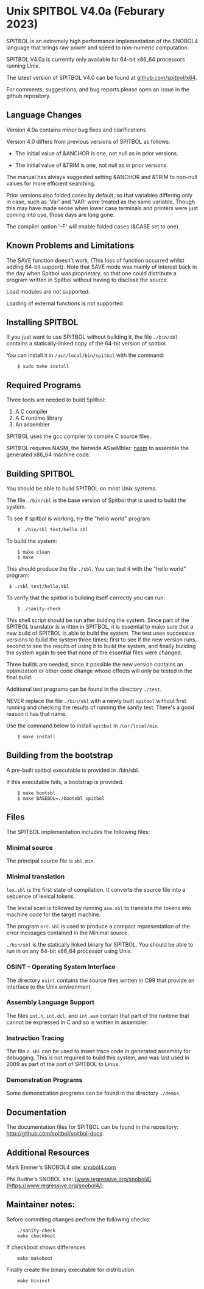 # Unix SPITBOL V4.0a (Feburary 2023)

SPITBOL is an extremely high performance implementation of the SNOBOL4 language that brings raw power and speed
to non-numeric computation.

SPITBOL V4.0a is currently only available for 64-bit x86_64 processors running Unix.

The latest version of SPITBOL V4.0 can be found at [github.com/spitbol/x64](http://github.com/spitbol/x64).

For comments, suggestions, and bug reports please open an issue in the github repository.

## Language Changes

Version 4.0a contains minor bug fixes and clarifications

Version 4.0 differs from previous versions of SPITBOL as follows:

*   The initial value of &ANCHOR is one, not null as in prior versions.

*   The initial value of &TRIM is one, not null as in prior versions.

The manual has always suggested setting &ANCHOR and &TRIM to non-null values for more efficient searching.

Prior versions also folded cases by default, so that variables differing only in case, such as
'Var' and 'VAR' were treated as the same variable. Though this may have made sense when
lower case terminals and printers were just coming into use, those days are long gone.

The compiler option '-F' will enable folded cases (&CASE set to one).

## Known Problems and Limitations

The SAVE function doesn't work. (This loss of function occurred whilst adding 64-bit support).
Note that SAVE mode was mainly of interest back in the day when Spitbol was proprietary,
so that one could distribute a program written in Spitbol without having to disclose the source.

Load modules are not supported.

Loading of external functions is not supported.

## Installing SPITBOL

If you just want to use SPITBOL without building it, the file `./bin/sbl`
contains a statically-linked copy of the 64-bit version of spitbol.

You can install it in `/usr/local/bin/spitbol` with the command:

```
    $ sudo make install
```
## Required Programs

Three tools are needed to build Spitbol:

  1. A C compiler
  2. A C runtime library
  3. An assembler

SPITBOL uses the gcc compiler to compile C source files.

SPITBOL requires NASM, the Netwide ASseMbler: [nasm](http://www.nasm.us) to assemble the generated
x86_64 machine code.


## Building SPITBOL

You should be able to build SPITBOL on most Unix systems.

The file `./bin/sbl` is the base version of Spitbol that is used to build the system.

To see if spitbol is working, try the "hello world" program:

```
    $ ./bin/sbl test/hello.sbl
```

To build the system:


```
    $ make clean
    $ make
```

This should produce the file `./sbl`. You can test it with the "hello world"
program:


   ```
    $ ./sbl test/hello.sbl
   ```

To verify that the spitbol is building itself correctly you can run:

```
    $ ./sanity-check
```

This shell script should be run after bulding the system. Since part of the SPITBOL translator is written
in SPITBOL, it is essential to make sure that a new build of SPITBOL is able to build the system. The test
uses successive versions to build the system three times; first to see if the new version runs, second to see the
results of using it to build the system, and finally building the system again to see that none of the essential files were changed.

Three builds are needed, since it possible the new version contains an optimization or other code change whose effects will only
be tested in the final build.

Additional test programs can be found in the directory `./test`.

NEVER replace the file `./bin/sbl` with a newly built `spitbol` without first running and checking the results of
running the sanity test.  There's a good reason it has that name.

Use the command below to install `spitbol` in `/usr/local/bin`.

```
    $ make install
```

## Building from the bootstrap

A pre-built spitbol executable is provided in ./bin/sbl.

If this executable fails, a bootstrap is provided.

```
    $ make bootsbl
    $ make BASEBOL=./bootsbl spitbol
```


## Files

The SPITBOL implementation includes the following files:

### Minimal source

The principal source file is `sbl.min`.

### Minimal translation

`lex.sbl` is the first state of compilation. It converts the source file into a sequence of lexical tokens.

The lexcal scan is followed by running `asm.sbl` to translate the tokens into machine code for the target machine.

The program `err.sbl` is used to produce a compact representation of the error messages contained in the Minimal source.

`./bin/sbl` is the statically linked binary for SPITBOL. You should be able to run in on any 64-bit x86_64 processor
using Unix.


### OSINT - Operating System Interface

The directory `osint` contains the source files written in C99 that provide an interface to the Unix
environment.

### Assembly Language Support

The files  `int.h`, `int.dcl`, and `int.asm` contain that part of the runtime that cannot be expressed in C and
so is written in assembler.

### Instruction Tracing

The file `z.sbl` can be used to insert trace code in generated assembly for debugging. This is not required to
build this system, and was last used in 2009 as part of the port of SPITBOL to Linux.

### Demonstration Programs

Some demonstration programs can be found in the directory `./demos`.

## Documentation

The documentation files for SPITBOL can be found in the repository:
http://github.com/spitbol/spitbol-docs.

## Additional Resources

Mark Emmer's SNOBOL4 site: [snobol4.com](http://snobol4.com)

Phil Budne's SNOBOL site: [www.regressive.org/snobol4](https://www.regressive.org/snobol4/)

## Maintainer notes:

Before commiting changes perform the following checks:

```
    ./sanity-check
    make checkboot
```

If checkboot shows differences

```
    make makeboot
```

Finally create the binary executable for distribution
```
    make bininst
```

